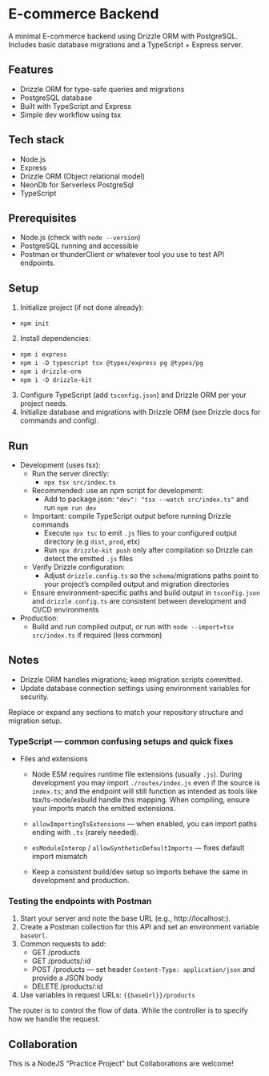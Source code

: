 # E-commerce Backend

A minimal E-commerce backend using Drizzle ORM with PostgreSQL. Includes basic database migrations and a TypeScript + Express server.

## Features
- Drizzle ORM for type-safe queries and migrations
- PostgreSQL database
- Built with TypeScript and Express
- Simple dev workflow using tsx

## Tech stack
- Node.js
- Express
- Drizzle ORM (Object relational model)
- NeonDb for Serverless PostgreSql
- TypeScript


## Prerequisites
- Node.js (check with `node --version`)
- PostgreSQL running and accessible
- Postman or thunderClient or whatever tool you use to test API endpoints.

## Setup
1. Initialize project (if not done already):
  - `npm init`
2. Install dependencies:
  - `npm i express`
  - `npm i -D typescript tsx @types/express pg @types/pg`
  - `npm i drizzle-orm`
  - `npm i -D drizzle-kit` 
3. Configure TypeScript (add `tsconfig.json`) and Drizzle ORM per your project needs.
4. Initialize database and migrations with Drizzle ORM (see Drizzle docs for commands and config).

## Run
- Development (uses tsx):
  - Run the server directly:
    - `npx tsx src/index.ts`
  - Recommended: use an npm script for development:
    - Add to package.json: `"dev": "tsx --watch src/index.ts"` and run `npm run dev`
  - Important: compile TypeScript output before running Drizzle commands
    - Execute `npx tsc` to emit `.js` files to your configured output directory (e.g `dist`, `prod`, etx)
    - Run `npx drizzle-kit push` only after compilation so Drizzle can detect the emitted `.js` files
  - Verify Drizzle configuration:
    - Adjust `drizzle.config.ts` so the `schema`/migrations paths point to your project’s compiled output and migration directories
  - Ensure environment-specific paths and build output in `tsconfig.json` and `drizzle.config.ts` are consistent between development and CI/CD environments
- Production:
  - Build and run compiled output, or run with `node --import=tsx src/index.ts` if required (less common)

## Notes
- Drizzle ORM handles migrations; keep migration scripts committed.
- Update database connection settings using environment variables for security.

Replace or expand any sections to match your repository structure and migration setup.

### TypeScript — common confusing setups and quick fixes

- Files and extensions
  - Node ESM requires runtime file extensions (usually `.js`). During development you may import `./routes/index.js` even if the source is `index.ts`; and the endpoint will still function as intended as tools like tsx/ts-node/esbuild handle this mapping. When compiling, ensure your imports match the emitted extensions.
  - `allowImportingTsExtensions` — when enabled, you can import paths ending with `.ts` (rarely needed).
  - `esModuleInterop` / `allowSyntheticDefaultImports` — fixes default import mismatch

  - Keep a consistent build/dev setup so imports behave the same in development and production.

### Testing the endpoints with Postman

1. Start your server and note the base URL (e.g., http://localhost:<Port>).
2. Create a Postman collection for this API and set an environment variable `baseUrl`.
3. Common requests to add:
   - GET /products
   - GET /products/:id
   - POST /products — set header `Content-Type: application/json` and provide a JSON body
   - DELETE /products/:id
4. Use variables in request URLs: `{{baseUrl}}/products`




The router is to control the flow of data.
While the controller is to specify how we handle the request.

## Collaboration
This is a NodeJS "Practice Project" but Collaborations are welcome!